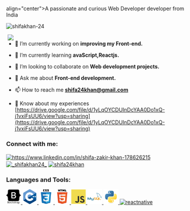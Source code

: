 align="center">A passionate and curious Web Developer developer from India</h3>


<p align="left"> <img src="https://komarev.com/ghpvc/?username=shifakhan-24&label=Profile%20views&color=0e75b6&style=flat" alt="shifakhan-24" /> </p>

<!-- <img align='right' scr="https://github.com/ShifaKhan-24/ShifaKhan-24/blob/main/coding.gif" alt="coding" width="400"/> -->
<img align = "right" src = "https://static.vecteezy.com/system/resources/previews/002/214/642/original/web-designer-and-programmer-free-vector.jpg" width = "500rem" >



- 🔭 I’m currently working on **improving my Front-end.**

- 🌱 I’m currently learning **avaScript,Reactjs.**

- 👯 I’m looking to collaborate on **Web development projects.**

- 💬 Ask me about **Front-end development.**

- 📫 How to reach me **shifa24khan@gmail.com**

- 📄 Know about my experiences [https://drive.google.com/file/d/1yLqOYCDUInDcYAA0Do1xQ-j1vxiFsUU6/view?usp=sharing](https://drive.google.com/file/d/1yLqOYCDUInDcYAA0Do1xQ-j1vxiFsUU6/view?usp=sharing)

<h3 align="left">Connect with me:</h3>
<p align="left">
<a href="https://linkedin.com/in/https://www.linkedin.com/in/shifa-zakir-khan-178626215" target="blank"><img align="center" src="https://raw.githubusercontent.com/rahuldkjain/github-profile-readme-generator/master/src/images/icons/Social/linked-in-alt.svg" alt="https://www.linkedin.com/in/shifa-zakir-khan-178626215" height="30" width="40" /></a>
<a href="https://instagram.com/_shifakhan24_" target="blank"><img align="center" src="https://raw.githubusercontent.com/rahuldkjain/github-profile-readme-generator/master/src/images/icons/Social/instagram.svg" alt="_shifakhan24_" height="30" width="40" /></a>
<a href="https://www.hackerrank.com/shifa24khan" target="blank"><img align="center" src="https://raw.githubusercontent.com/rahuldkjain/github-profile-readme-generator/master/src/images/icons/Social/hackerrank.svg" alt="shifa24khan" height="30" width="40" /></a>
</p>

<h3 align="left">Languages and Tools:</h3>
<p align="left"> <a href="https://getbootstrap.com" target="_blank" rel="noreferrer"> <img src="https://raw.githubusercontent.com/devicons/devicon/master/icons/bootstrap/bootstrap-plain-wordmark.svg" alt="bootstrap" width="40" height="40"/> </a> <a href="https://www.w3schools.com/cpp/" target="_blank" rel="noreferrer"> <img src="https://raw.githubusercontent.com/devicons/devicon/master/icons/cplusplus/cplusplus-original.svg" alt="cplusplus" width="40" height="40"/> </a> <a href="https://www.w3schools.com/css/" target="_blank" rel="noreferrer"> <img src="https://raw.githubusercontent.com/devicons/devicon/master/icons/css3/css3-original-wordmark.svg" alt="css3" width="40" height="40"/> </a> <a href="https://www.w3.org/html/" target="_blank" rel="noreferrer"> <img src="https://raw.githubusercontent.com/devicons/devicon/master/icons/html5/html5-original-wordmark.svg" alt="html5" width="40" height="40"/> </a> <a href="https://developer.mozilla.org/en-US/docs/Web/JavaScript" target="_blank" rel="noreferrer"> <img src="https://raw.githubusercontent.com/devicons/devicon/master/icons/javascript/javascript-original.svg" alt="javascript" width="40" height="40"/> </a> <a href="https://www.mysql.com/" target="_blank" rel="noreferrer"> <img src="https://raw.githubusercontent.com/devicons/devicon/master/icons/mysql/mysql-original-wordmark.svg" alt="mysql" width="40" height="40"/> </a> <a href="https://www.python.org" target="_blank" rel="noreferrer"> <img src="https://raw.githubusercontent.com/devicons/devicon/master/icons/python/python-original.svg" alt="python" width="40" height="40"/> </a> <a href="https://reactnative.dev/" target="_blank" rel="noreferrer"> <img src="https://reactnative.dev/img/header_logo.svg" alt="reactnative" width="40" height="40"/> </a> </p>
